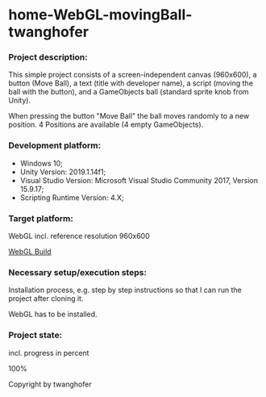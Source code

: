 # home-WebGL-movingBall-twanghofer

### Project description: 
This simple project consists of a screen-independent canvas (960x600), 
a button (Move Ball), a text (title with developer name), a script (moving the ball with the button), 
and a GameObjects ball (standard sprite knob from Unity).

When pressing the button "Move Ball" the ball moves randomly to a new position. 
4 Positions are available (4 empty GameObjects).

### Development platform: 
* Windows 10; 
* Unity Version: 2019.1.14f1; 
* Visual Studio Version: Microsoft Visual Studio Community 2017, Version 15.9.17;
* Scripting Runtime Version: 4.X;

### Target platform: 
WebGL incl. reference resolution 960x600 

<a href="https://5ahmnm1920mtin-3h.github.io/home-WebGL-movingBall-twanghofer/">WebGL Build</a>

### Necessary setup/execution steps: 
Installation process, e.g. step by step instructions so that I can run the project after cloning it.

WebGL has to be installed.

### Project state: 
incl. progress in percent

100%


Copyright by twanghofer

